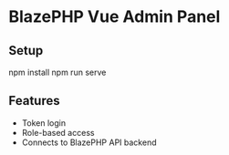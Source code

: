 # BlazePHP Vue Admin Panel

## Setup
npm install
npm run serve

## Features
- Token login
- Role-based access
- Connects to BlazePHP API backend

